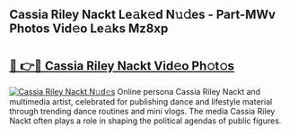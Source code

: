 ## Cassia Riley Nackt Le𝚊k𝚎d N𝚞𝚍es - Part-MWv Photos Vid𝚎o Le𝚊ks Mz8xp

# <h2><a href="http://fb9r7u.evod.top/?m=Cassia+Riley+Nackt">🔗 👉🔴 Cassia Riley Nackt Vid𝚎o Ph𝚘t𝚘s</a></h2>

[![Cassia Riley Nackt N𝚞d𝚎s](https://i.imgur.com/8V9OHl7.gif)](http://fb9r7u.evod.top/?m=Cassia+Riley+Nackt)
Online persona Cassia Riley Nackt and multimedia artist, celebrated for publishing dance and lifestyle material through trending dance routines and mini vlogs. The media Cassia Riley Nackt often plays a role in shaping the political agendas of public figures. 
